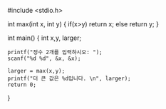 #include <stdio.h>

int max(int x, int y)
{
    if(x>y)
        return x;
        else
        return y;
}

int main()
{
    int x,y, larger;

    printf("정수 2개를 입력하시오: ");
    scanf("%d %d", &x, &x);

    larger = max(x,y);
    printf("더 큰 값은 %d입니다. \n", larger);
    return 0;
}
